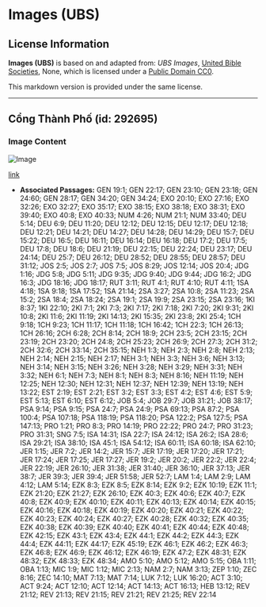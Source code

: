 # Images (UBS)

## License Information

**Images (UBS)** is based on and adapted from: _UBS Images_, [United Bible Societies](https://unitedbiblesocieties.org/), None, which is licensed under a [Public Domain CC0](https://creativecommons.org/public-domain/cc0/).

This markdown version is provided under the same license.



--------------------------------

## Cổng Thành Phố (id: 292695)

### Image Content

![Image](https://cdn.aquifer.bible/aquifer-content/resources/Media/WEB-0136_city_gate.jpg)

[link](https://cdn.aquifer.bible/aquifer-content/resources/Media/WEB-0136_city_gate.jpg)

* **Associated Passages:** GEN 19:1; GEN 22:17; GEN 23:10; GEN 23:18; GEN 24:60; GEN 28:17; GEN 34:20; GEN 34:24; EXO 20:10; EXO 27:16; EXO 32:26; EXO 32:27; EXO 35:17; EXO 38:15; EXO 38:18; EXO 38:31; EXO 39:40; EXO 40:8; EXO 40:33; NUM 4:26; NUM 21:1; NUM 33:40; DEU 5:14; DEU 6:9; DEU 11:20; DEU 12:12; DEU 12:15; DEU 12:17; DEU 12:18; DEU 12:21; DEU 14:21; DEU 14:27; DEU 14:28; DEU 14:29; DEU 15:7; DEU 15:22; DEU 16:5; DEU 16:11; DEU 16:14; DEU 16:18; DEU 17:2; DEU 17:5; DEU 17:8; DEU 18:6; DEU 21:19; DEU 22:15; DEU 22:24; DEU 23:17; DEU 24:14; DEU 25:7; DEU 26:12; DEU 28:52; DEU 28:55; DEU 28:57; DEU 31:12; JOS 2:5; JOS 2:7; JOS 7:5; JOS 8:29; JOS 12:14; JOS 20:4; JDG 1:16; JDG 5:8; JDG 5:11; JDG 9:35; JDG 9:40; JDG 9:44; JDG 16:2; JDG 16:3; JDG 18:16; JDG 18:17; RUT 3:11; RUT 4:1; RUT 4:10; RUT 4:11; 1SA 4:18; 1SA 9:18; 1SA 17:52; 1SA 21:14; 2SA 3:27; 2SA 10:8; 2SA 11:23; 2SA 15:2; 2SA 18:4; 2SA 18:24; 2SA 19:1; 2SA 19:9; 2SA 23:15; 2SA 23:16; 1KI 8:37; 1KI 22:10; 2KI 7:1; 2KI 7:3; 2KI 7:17; 2KI 7:18; 2KI 7:20; 2KI 9:31; 2KI 10:8; 2KI 11:6; 2KI 11:19; 2KI 14:13; 2KI 15:35; 2KI 23:8; 2KI 25:4; 1CH 9:18; 1CH 9:23; 1CH 11:17; 1CH 11:18; 1CH 16:42; 1CH 22:3; 1CH 26:13; 1CH 26:16; 2CH 6:28; 2CH 8:14; 2CH 18:9; 2CH 23:5; 2CH 23:15; 2CH 23:19; 2CH 23:20; 2CH 24:8; 2CH 25:23; 2CH 26:9; 2CH 27:3; 2CH 31:2; 2CH 32:6; 2CH 33:14; 2CH 35:15; NEH 1:3; NEH 2:3; NEH 2:8; NEH 2:13; NEH 2:14; NEH 2:15; NEH 2:17; NEH 3:1; NEH 3:3; NEH 3:6; NEH 3:13; NEH 3:14; NEH 3:15; NEH 3:26; NEH 3:28; NEH 3:29; NEH 3:31; NEH 3:32; NEH 6:1; NEH 7:3; NEH 8:1; NEH 8:3; NEH 8:16; NEH 11:19; NEH 12:25; NEH 12:30; NEH 12:31; NEH 12:37; NEH 12:39; NEH 13:19; NEH 13:22; EST 2:19; EST 2:21; EST 3:2; EST 3:3; EST 4:2; EST 4:6; EST 5:9; EST 5:13; EST 6:10; EST 6:12; JOB 5:4; JOB 29:7; JOB 31:21; JOB 38:17; PSA 9:14; PSA 9:15; PSA 24:7; PSA 24:9; PSA 69:13; PSA 87:2; PSA 100:4; PSA 107:18; PSA 118:19; PSA 118:20; PSA 122:2; PSA 127:5; PSA 147:13; PRO 1:21; PRO 8:3; PRO 14:19; PRO 22:22; PRO 24:7; PRO 31:23; PRO 31:31; SNG 7:5; ISA 14:31; ISA 22:7; ISA 24:12; ISA 26:2; ISA 28:6; ISA 29:21; ISA 38:10; ISA 45:1; ISA 54:12; ISA 60:11; ISA 60:18; ISA 62:10; JER 1:15; JER 7:2; JER 14:2; JER 15:7; JER 17:19; JER 17:20; JER 17:21; JER 17:24; JER 17:25; JER 17:27; JER 19:2; JER 20:2; JER 22:2; JER 22:4; JER 22:19; JER 26:10; JER 31:38; JER 31:40; JER 36:10; JER 37:13; JER 38:7; JER 39:3; JER 39:4; JER 51:58; JER 52:7; LAM 1:4; LAM 2:9; LAM 4:12; LAM 5:14; EZK 8:3; EZK 8:5; EZK 8:14; EZK 9:2; EZK 10:19; EZK 11:1; EZK 21:20; EZK 21:27; EZK 26:10; EZK 40:3; EZK 40:6; EZK 40:7; EZK 40:8; EZK 40:9; EZK 40:10; EZK 40:11; EZK 40:13; EZK 40:14; EZK 40:15; EZK 40:16; EZK 40:18; EZK 40:19; EZK 40:20; EZK 40:21; EZK 40:22; EZK 40:23; EZK 40:24; EZK 40:27; EZK 40:28; EZK 40:32; EZK 40:35; EZK 40:38; EZK 40:39; EZK 40:40; EZK 40:41; EZK 40:44; EZK 40:48; EZK 42:15; EZK 43:1; EZK 43:4; EZK 44:1; EZK 44:2; EZK 44:3; EZK 44:4; EZK 44:11; EZK 44:17; EZK 45:19; EZK 46:1; EZK 46:2; EZK 46:3; EZK 46:8; EZK 46:9; EZK 46:12; EZK 46:19; EZK 47:2; EZK 48:31; EZK 48:32; EZK 48:33; EZK 48:34; AMO 5:10; AMO 5:12; AMO 5:15; OBA 1:11; OBA 1:13; MIC 1:9; MIC 1:12; MIC 2:13; NAM 2:7; NAM 3:13; ZEP 1:10; ZEC 8:16; ZEC 14:10; MAT 7:13; MAT 7:14; LUK 7:12; LUK 16:20; ACT 3:10; ACT 9:24; ACT 12:10; ACT 12:14; ACT 14:13; ACT 16:13; HEB 13:12; REV 21:12; REV 21:13; REV 21:15; REV 21:21; REV 21:25; REV 22:14


